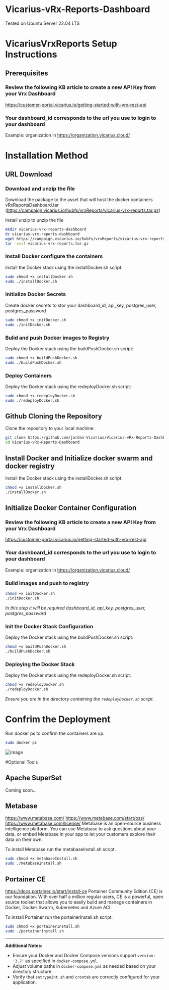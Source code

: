 # Vicarius-vRx-Reports-Dashboard

Tested on Ubuntu Server 22.04 LTS

# VicariusVrxReports Setup Instructions

## Prerequisites 

### Review the following KB article to create a new API Key from your Vrx Dashboard
https://customer-portal.vicarius.io/getting-started-with-vrx-rest-api

### Your dashboard_id corresponds to the url you use to login to your dashboard
Example: organization in https://organization.vicarius.cloud/

# Installation Method 
## URL Download

### Download and unzip the file
Download the package to the asset that will host the docker containers
vRxReportsDashboard.tar (https://campaign.vicarius.io/hubfs/vrxReports/vicarius-vrx-reports.tar.gz)


Install unzip to unzip the file

```bash
mkdir vicarius-vrx-reports-dashboard
dc vicarius-vrx-reports-dashboard
wget https://campaign.vicarius.io/hubfs/vrxReports/vicarius-vrx-reports.tar.gz
tar -xvzf vicarius-vrx-reports.tar.gz
```

### Install Docker configure the containers
Install the Docker stack using the installDocker.sh script:

```bash
sudo chmod +x installDocker.sh
sudo ./installDocker.sh
```

### Initialize Docker Secrets 
Create docker secrets to stor your dashboard_id, api_key, postgres_user, postgres_password

```bash
sudo chmod +x initDocker.sh
sudo ./initDocker.sh
```

### Bulid and push Docker images to Registry 
Deploy the Docker stack using the buildPushDocker.sh script:
```bash
sudo chmod +x buildPushDocker.sh
sudo ./buildPushDocker.sh
```

### Deploy Containers 
Deploy the Docker stack using the redeployDocker.sh script:
```bash
sudo chmod +x redeployDocker.sh
sudo ./redeployDocker.sh
```




## Github Cloning the Repository

Clone the repository to your local machine:

```bash
git clone https://github.com/jordan-Vicarius/Vicarius-vRx-Reports-Dashboard.git
cd Vicarius-vRx-Reports-Dashboard
```

## Install Docker and Initialize docker swarm and docker registry

Install the Docker stack using the installDocker.sh script:

```bash
chmod +x installDocker.sh
./installDocker.sh
```


## Initialize Docker Container Configuration 

### Review the following KB article to create a new API Key from your Vrx Dashboard
https://customer-portal.vicarius.io/getting-started-with-vrx-rest-api

### Your dashboard_id corresponds to the url you use to login to your dashboard
Example: organization in https://organization.vicarius.cloud/


### Build images and push to registry

```bash
chmod +x initDocker.sh
./initDocker.sh
```
*In this step it will be required dashboard_id, api_key, postgres_user, postgres_password*


### Init the Docker Stack Configuration

Deploy the Docker stack using the buildPushDocker.sh script:

```bash
chmod +x buildPushDocker.sh
./buildPushDocker.sh
```

### Deploying the Docker Stack

Deploy the Docker stack using the redeployDocker.sh script:

```bash
chmod +x redeployDocker.sh
./redeployDocker.sh
```


*Ensure you are in the directory containing the `redeployDocker.sh` script.*

# Confrim the Deployment

Run docker ps to confirm the containers are up.
```bash
sudo docker ps
```
![image](https://github.com/jordan-Vicarius/Vicarius-vRx-Reports-Dashboard/assets/115802071/5c34632c-3d4a-4017-bb1b-ee199ac0b6bc)


#Optional Tools

## Apache SuperSet
Coming soon...

## Metabase
https://www.metabase.com/
https://www.metabase.com/start/oss/
https://www.metabase.com/license/
Metabase is an open-source business intelligence platform. You can use Metabase to ask questions about your data, or embed Metabase in your app to let your customers explore their data on their own.

To install Metabase run the metabaseInstall.sh script.
```bash
sudo chmod +x metabaseInstall.sh
sudo ./metabaseInstall.sh
 ```
## Portainer CE
https://docs.portainer.io/start/install-ce
Portainer Community Edition (CE) is our foundation. With over half a million regular users, CE is a powerful, open source toolset that allows you to easily build and manage containers in Docker, Docker Swarm, Kubernetes and Azure ACI.

To install Portainer run the portainerInstall.sh script.
```bash
sudo chmod +x portainerInstall.sh
sudo ./portainerInstall.sh
 ```

---

**Additional Notes:**
- Ensure your Docker and Docker Compose versions support `version: '3.7'` as specified in `docker-compose.yml`.
- Adjust volume paths in `docker-compose.yml` as needed based on your directory structure.
- Verify that `entrypoint.sh` and `crontab` are correctly configured for your application.

